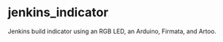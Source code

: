 jenkins_indicator
=================

Jenkins build indicator using an RGB LED, an Arduino, Firmata, and Artoo.

